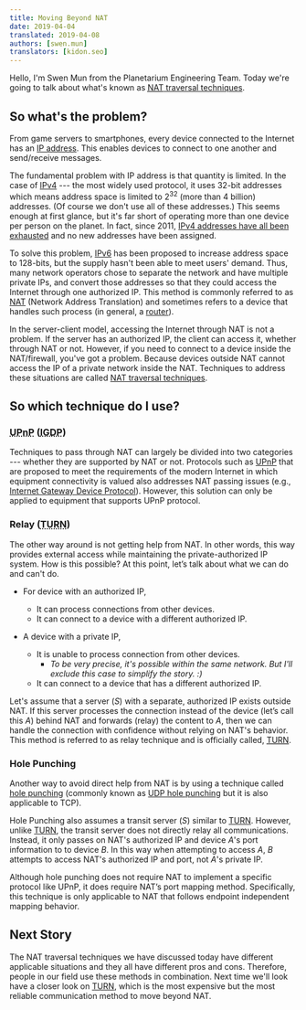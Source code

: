 ```yaml
---
title: Moving Beyond NAT
date: 2019-04-04
translated: 2019-04-08
authors: [swen.mun]
translators: [kidon.seo]
---
```


Hello, I'm Swen Mun from the Planetarium Engineering Team.
Today we're going to talk about what's known as [<abbr title="Network Address Translation">NAT</abbr> traversal techniques][1].

[1]: https://en.wikipedia.org/wiki/NAT_traversal


So what's the problem?
----------------------

From game servers to smartphones, every device connected to the Internet has an [IP address].
This enables devices to connect to one another and send/receive messages.

The fundamental problem with IP address is that quantity is limited.
In the case of [IPv4] --- the most widely used protocol, it uses 32-bit addresses which means address space is limited to 2<sup>32</sup> (more than 4 billion) addresses.
(Of course we don't use all of these addresses.)
This seems enough at first glance, but it's far short of operating more than one device per person on the planet.
In fact, since 2011, [IPv4 addresses have all been exhausted][2] and no new addresses have been assigned.

To solve this problem, [IPv6] has been proposed to increase address space to 128-bits, but the supply hasn't been able to meet users' demand.
Thus, many network operators chose to separate the network and have multiple private IPs, and convert those addresses so that they could access the Internet through one authorized IP.
This method is commonly referred to as [NAT] (Network Address Translation) and sometimes refers to a device that handles such process (in general, a [router]).

In the server-client model, accessing the Internet through NAT is not a problem.
If the server has an authorized IP, the client can access it, whether through NAT or not.
However, if you need to connect to a device inside the NAT/firewall, you've got a problem.
Because devices outside NAT cannot access the IP of a private network inside the NAT.
Techniques to address these situations are called [NAT traversal techniques][1].

[IP address]: https://en.wikipedia.org/wiki/IP_address
[IPv4]: https://en.wikipedia.org/wiki/IPv4
[2]: https://en.wikipedia.org/wiki/IPv4_address_exhaustion
[IPv6]: https://en.wikipedia.org/wiki/IPv6
[NAT]: https://en.wikipedia.org/wiki/Network_address_translation
[router]: https://en.wikipedia.org/wiki/Router_(computing)


So which technique do I use?
----------------------------

### <abbr title="Universal_Plug_and_Play">UPnP</abbr> (<abbr title="Internet Gateway Device Protocol">IGDP</abbr>)

Techniques to pass through NAT can largely be divided into two categories --- whether they are supported by NAT or not.
Protocols such as [UPnP] that are proposed to meet the requirements of the modern Internet in which equipment connectivity is valued also addresses NAT passing issues (e.g., [Internet Gateway Device Protocol][IGDP]).
However, this solution can only be applied to equipment that supports UPnP protocol.

[UPnP]: https://en.wikipedia.org/wiki/Universal_Plug_and_Play
[IGDP]: https://en.wikipedia.org/wiki/Internet_Gateway_Device_Protocol


### Relay (<abbr title="Traversal Using Relays around NAT">TURN</abbr>)

The other way around is not getting help from NAT. In other words, this way provides external access while maintaining the private-authorized IP system. How is this possible? At this point, let’s talk about what we can do and can't do.

 -  For device with an authorized IP,

     -  It can process connections from other devices.
     -  It can connect to a device with a different authorized IP.

 -  A device with a private IP,

     -  It is unable to process connection from other devices. 
         -  *To be very precise, it's possible within the same network. But I'll exclude this case to simplify the story. :)*
     -  It can connect to a device that has a different authorized IP.

Let's assume that a server (*S*) with a separate, authorized IP exists outside NAT.
If this server processes the connection instead of the device (let’s call this *A*) behind NAT and forwards (relay) the content to *A*, then we can handle the connection with confidence without relying on NAT's behavior.
This method is referred to as relay technique and is officially called, [<abbr title="Traversal Using Relays around NAT">TURN</abbr>][TURN].

[TURN]: https://en.wikipedia.org/wiki/Traversal_Using_Relays_around_NAT


### Hole Punching

Another way to avoid direct help from NAT is by using a technique called [hole punching] (commonly known as [UDP hole punching] but it is also applicable to TCP).

Hole Punching also assumes a transit server (*S*) similar to [TURN].
However, unlike [TURN], the transit server does not directly relay all communications.
Instead, it only passes on NAT's authorized IP and device *A*'s port information to to device *B*.
In this way when attempting to access *A*, *B* attempts to access NAT's authorized IP and port, not *A*'s private IP.

Although hole punching does not require NAT to implement a specific protocol like UPnP, it does require NAT’s port mapping method.
Specifically, this technique is only applicable to NAT that follows endpoint independent mapping behavior.

[hole punching]: https://en.wikipedia.org/wiki/TCP_hole_punching
[UDP hole punching]: https://en.wikipedia.org/wiki/UDP_hole_punching


Next Story
----------

The NAT traversal techniques we have discussed today have different applicable situations and they all have different pros and cons.
Therefore, people in our field use these methods in combination.
Next time we'll look have a closer look on [TURN], which is the most expensive but the most reliable communication method to move beyond NAT.
